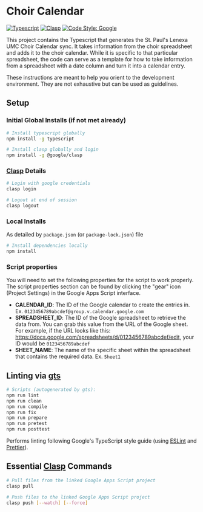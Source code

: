 # Choir Calendar
[![Typescript](https://img.shields.io/badge/</>-typescript-4285f4)](https://www.typescriptlang.org/)
[![Clasp](https://img.shields.io/badge/built%20with-clasp-4285f4.svg)](https://github.com/google/clasp)
[![Code Style: Google](https://img.shields.io/badge/code%20style-google-blueviolet.svg)](https://github.com/google/gts)

This project contains the Typescript that generates the St. Paul's Lenexa UMC Choir Calendar sync. It takes information
from the choir spreadsheet and adds it to the choir calendar. While it is specific to that particular spreadsheet, the
code can serve as a template for how to take information from a spreadsheet with a date column and turn it into a 
calendar entry.

These instructions are meant to help you orient to the development environment.
They are not exhaustive but can be used as guidelines.

## Setup

### Initial Global Installs (if not met already)
```sh
# Install typescript globally
npm install -g typescript

# Install clasp globally and login
npm install -g @google/clasp
```

### [Clasp](https://github.com/google/clasp) Details
```sh
# Login with google credentials
clasp login

# Logout at end of session
clasp logout
```

### Local Installs
As detailed by `package.json` (or `package-lock.json`) file
```sh
# Install dependencies locally
npm install
```

### Script properties
You will need to set the following properties for the script to work properly. The script properties section can be found by clicking the "gear" icon (Project Settings) in the Google Apps Script interface.

- **CALENDAR_ID**: The ID of the Google calendar to create the entries in. Ex. `0123456789abcdef@group.v.calendar.google.com`
- **SPREADSHEET_ID**: The ID of the Google spreadsheet to retrieve the data from. You can grab this value from the URL of the Google sheet. For example, if the URL looks like this:
https://docs.google.com/spreadsheets/d/0123456789abcdef/edit, your ID would be `0123456789abcdef`
- **SHEET_NAME**: The name of the specific sheet within the spreadsheet that contains the required data. Ex. `Sheet1`

## Linting via [gts](https://github.com/google/gts)
```sh
# Scripts (autogenerated by gts):
npm run lint
npm run clean
npm run compile
npm run fix
npm run prepare
npm run pretest
npm run posttest
```
Performs linting following Google's TypeScript style guide (using [ESLint](https://eslint.org/) and [Prettier](https://prettier.io/)).  

## Essential [Clasp](https://github.com/google/clasp) Commands
```sh
# Pull files from the linked Google Apps Script project
clasp pull

# Push files to the linked Google Apps Script project
clasp push [--watch] [--force]
```


